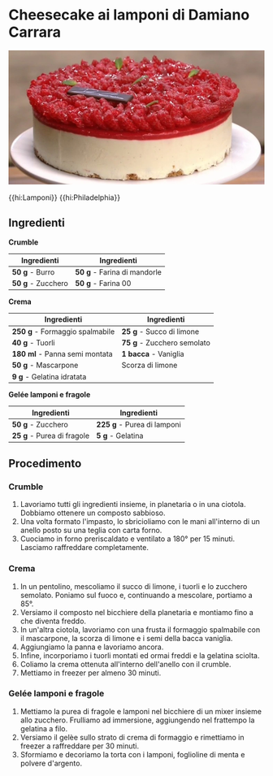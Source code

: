# Cheesecake ai lamponi di Damiano Carrara

![](img/Cheesecake-ai-lamponi.webp)

{{hi:Lamponi}}
{{hi:Philadelphia}}

## Ingredienti

**Crumble**

| Ingredienti                  | Ingredienti             |
| ---------------------------- | ----------------------- |
| **50 g** - Burro | **50 g** - Farina di mandorle |
| **50 g** - Zucchero | **50 g** - Farina 00 |

**Crema**

| Ingredienti                  | Ingredienti             |
| ---------------------------- | ----------------------- |
| **250 g** - Formaggio spalmabile | **25 g** - Succo di limone |
| **40 g** - Tuorli | **75 g** - Zucchero semolato |
| **180 ml** - Panna semi montata | **1 bacca** - Vaniglia |
| **50 g** - Mascarpone | Scorza di limone |
| **9 g** - Gelatina idratata | |

**Gelée lamponi e fragole**

| Ingredienti                  | Ingredienti             |
| ---------------------------- | ----------------------- |
| **50 g** - Zucchero | **225 g** - Purea di lamponi |
| **25 g** - Purea di fragole | **5 g** - Gelatina |

## Procedimento

### Crumble

1. Lavoriamo tutti gli ingredienti insieme, in planetaria o in una ciotola. Dobbiamo ottenere un composto sabbioso.
1. Una volta formato l'impasto, lo sbricioliamo con le mani all'interno di un anello posto su una teglia con carta forno. 
1. Cuociamo in forno preriscaldato e ventilato a 180° per 15 minuti. Lasciamo raffreddare completamente.

### Crema

1. In un pentolino, mescoliamo il succo di limone, i tuorli e lo zucchero semolato. Poniamo sul fuoco e, continuando a mescolare, portiamo a 85°.  
1. Versiamo il composto nel bicchiere della planetaria e montiamo fino a che diventa freddo. 
1. In un'altra ciotola, lavoriamo con una frusta il formaggio spalmabile con il mascarpone, la scorza di limone e i semi della bacca vaniglia. 
1. Aggiungiamo la panna e lavoriamo ancora. 
1. Infine, incorporiamo i tuorli montati ed ormai freddi e la gelatina sciolta. 
1. Coliamo la crema ottenuta all'interno dell'anello con il crumble. 
1. Mettiamo in freezer per almeno 30 minuti.

### Gelée lamponi e fragole

1. Mettiamo la purea di fragole e lamponi nel bicchiere di un mixer insieme allo zucchero. Frulliamo ad immersione, aggiungendo nel frattempo la gelatina a filo.
1. Versiamo il gelèe sullo strato di crema di formaggio e rimettiamo in freezer a raffreddare per 30 minuti. 
1. Sformiamo e decoriamo la torta con i lamponi, foglioline di menta e polvere d'argento.
